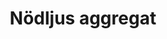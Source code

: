 ---
title: 'Nödljus aggregat'
symbol_image: 'symbols/kr/85.svg'
weight: 85
card: true
card_color: 'bg-symbol-green'
---